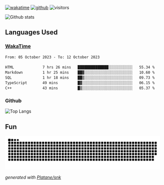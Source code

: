 [![wakatime](https://wakatime.com/badge/user/82c377cd-a54c-404c-b7df-177b313ca539.svg)](https://wakatime.com/@82c377cd-a54c-404c-b7df-177b313ca539)
[![github](https://img.shields.io/github/followers/xinthose?logo=github&style=plastic)](https://github.com/alanhamlett?tab=followers)
![visitors](https://visitor-badge.glitch.me/badge?page_id=xinthose&left_color=green&right_color=red)

![Github stats](https://github-readme-stats.vercel.app/api?username=xinthose&show_icons=true&theme=radical&count_private=true)

## Languages Used

### [WakaTime](https://wakatime.com/)
<!--START_SECTION:waka-->

```txt
From: 05 October 2023 - To: 12 October 2023

HTML             7 hrs 26 mins   ██████████████░░░░░░░░░░░   55.34 %
Markdown         1 hr 25 mins    ██▓░░░░░░░░░░░░░░░░░░░░░░   10.60 %
SQL              1 hr 18 mins    ██▒░░░░░░░░░░░░░░░░░░░░░░   09.73 %
TypeScript       49 mins         █▓░░░░░░░░░░░░░░░░░░░░░░░   06.15 %
C++              43 mins         █▒░░░░░░░░░░░░░░░░░░░░░░░   05.37 %
```

<!--END_SECTION:waka-->

### Github

![Top Langs](https://github-readme-stats.vercel.app/api/top-langs/?username=xinthose)

## Fun
![github contribution grid snake animation](https://raw.githubusercontent.com/xinthose/xinthose/output/github-contribution-grid-snake.svg)

_generated with [Platane/snk](https://github.com/Platane/snk)_
